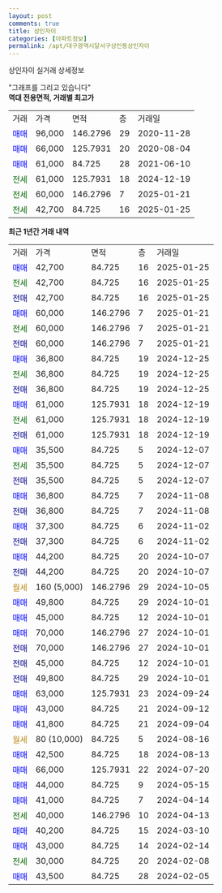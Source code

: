 ```yaml
---
layout: post
comments: true
title: 상인자이
categories: [아파트정보]
permalink: /apt/대구광역시달서구상인동상인자이
---
```


상인자이 실거래 상세정보

<script type="text/javascript">
  google.charts.load('current', {'packages':['line', 'corechart']});
  google.charts.setOnLoadCallback(drawChart);

  function drawChart() {
    var data = new google.visualization.DataTable();
    data.addColumn('date', '거래일');
    data.addColumn('number', "매매");
    data.addColumn('number', "전세");
    data.addColumn('number', "전매");

    data.addRows([[new Date(Date.parse("2025-01-25")), 42700, null, null], [new Date(Date.parse("2025-01-25")), null, 42700, null], [new Date(Date.parse("2025-01-25")), null, null, 42700], [new Date(Date.parse("2025-01-21")), 60000, null, null], [new Date(Date.parse("2025-01-21")), null, 60000, null], [new Date(Date.parse("2025-01-21")), null, null, 60000], [new Date(Date.parse("2024-12-25")), 36800, null, null], [new Date(Date.parse("2024-12-25")), null, 36800, null], [new Date(Date.parse("2024-12-25")), null, null, 36800], [new Date(Date.parse("2024-12-19")), 61000, null, null], [new Date(Date.parse("2024-12-19")), null, 61000, null], [new Date(Date.parse("2024-12-19")), null, null, 61000], [new Date(Date.parse("2024-12-07")), 35500, null, null], [new Date(Date.parse("2024-12-07")), null, 35500, null], [new Date(Date.parse("2024-12-07")), null, null, 35500], [new Date(Date.parse("2024-11-08")), 36800, null, null], [new Date(Date.parse("2024-11-08")), null, null, 36800], [new Date(Date.parse("2024-11-02")), 37300, null, null], [new Date(Date.parse("2024-11-02")), null, null, 37300], [new Date(Date.parse("2024-10-07")), 44200, null, null], [new Date(Date.parse("2024-10-07")), null, null, 44200], [new Date(Date.parse("2024-10-05")), null, null, null], [new Date(Date.parse("2024-10-01")), 49800, null, null], [new Date(Date.parse("2024-10-01")), 45000, null, null], [new Date(Date.parse("2024-10-01")), 70000, null, null], [new Date(Date.parse("2024-10-01")), null, null, 70000], [new Date(Date.parse("2024-10-01")), null, null, 45000], [new Date(Date.parse("2024-10-01")), null, null, 49800], [new Date(Date.parse("2024-09-24")), 63000, null, null], [new Date(Date.parse("2024-09-12")), 43000, null, null], [new Date(Date.parse("2024-09-04")), 41800, null, null], [new Date(Date.parse("2024-08-16")), null, null, null], [new Date(Date.parse("2024-08-13")), 42500, null, null], [new Date(Date.parse("2024-07-20")), 66000, null, null], [new Date(Date.parse("2024-05-15")), 44000, null, null], [new Date(Date.parse("2024-04-14")), 41000, null, null], [new Date(Date.parse("2024-04-13")), null, 40000, null], [new Date(Date.parse("2024-03-10")), 40200, null, null], [new Date(Date.parse("2024-02-14")), 43000, null, null], [new Date(Date.parse("2024-02-08")), null, 30000, null], [new Date(Date.parse("2024-02-05")), 43500, null, null]]);

    var options = {
      hAxis: {
        format: 'yyyy/MM/dd'
      },    
      lineWidth: 0,
      pointsVisible: true,    
      title: '최근 1년간 유형별 실거래가 분포',
      legend: { position: 'bottom' }
    };

    var formatter = new google.visualization.NumberFormat({pattern:'###,###'} );
    formatter.format(data, 1);
    formatter.format(data, 2);
    
    setTimeout(function() {
        var chart = new google.visualization.LineChart(document.getElementById('columnchart_material'));
        chart.draw(data, (options));
        document.getElementById('loading').style.display = 'none';
    }, 200);
  }
</script>


<div id="loading" style="z-index:20; display: block; margin-left: 0px">"그래프를 그리고 있습니다"</div>
<div id="columnchart_material" style="width: 95%; margin-left: 0px; display: block"></div>
<!-- contents start -->
<b>역대 전용면적, 거래별 최고가</b>
<table class="sortable">
    <tr>
      <td>거래</td>
      <td>가격</td>
      <td>면적</td>
      <td>층</td>
      <td>거래일</td>
    </tr>
        <tr>
          <td><a style="color: blue">매매</a></td>
          <td>96,000</td>
          <td>146.2796</td>
          <td>29</td>
          <td>2020-11-28</td>
        </tr>            <tr>
          <td><a style="color: blue">매매</a></td>
          <td>66,000</td>
          <td>125.7931</td>
          <td>20</td>
          <td>2020-08-04</td>
        </tr>            <tr>
          <td><a style="color: blue">매매</a></td>
          <td>61,000</td>
          <td>84.725</td>
          <td>28</td>
          <td>2021-06-10</td>
        </tr>        
        <tr>
              <td><a style="color: darkgreen">전세</a></td>
              <td>61,000</td>
              <td>125.7931</td>
              <td>18</td>
              <td>2024-12-19</td>
            </tr>            <tr>
              <td><a style="color: darkgreen">전세</a></td>
              <td>60,000</td>
              <td>146.2796</td>
              <td>7</td>
              <td>2025-01-21</td>
            </tr>            <tr>
              <td><a style="color: darkgreen">전세</a></td>
              <td>42,700</td>
              <td>84.725</td>
              <td>16</td>
              <td>2025-01-25</td>
            </tr>        
    
</table>

<b>최근 1년간 거래 내역</b>

<table class="sortable">
    <tr>
      <td>거래</td>
      <td>가격</td>
      <td>면적</td>
      <td>층</td>
      <td>거래일</td>
    </tr>
    <tr>
      <td><a style="color: blue">매매</a></td>
      <td>42,700</td>
      <td>84.725</td>
      <td>16</td>
      <td>2025-01-25</td>
    </tr>          <tr>
      <td><a style="color: darkgreen">전세</a></td>
      <td>42,700</td>
      <td>84.725</td>
      <td>16</td>
      <td>2025-01-25</td>
    </tr>          <tr>
      <td><a style="color: darkblue">전매</a></td>
      <td>42,700</td>
      <td>84.725</td>
      <td>16</td>
      <td>2025-01-25</td>
    </tr>          <tr>
      <td><a style="color: blue">매매</a></td>
      <td>60,000</td>
      <td>146.2796</td>
      <td>7</td>
      <td>2025-01-21</td>
    </tr>          <tr>
      <td><a style="color: darkgreen">전세</a></td>
      <td>60,000</td>
      <td>146.2796</td>
      <td>7</td>
      <td>2025-01-21</td>
    </tr>          <tr>
      <td><a style="color: darkblue">전매</a></td>
      <td>60,000</td>
      <td>146.2796</td>
      <td>7</td>
      <td>2025-01-21</td>
    </tr>          <tr>
      <td><a style="color: blue">매매</a></td>
      <td>36,800</td>
      <td>84.725</td>
      <td>19</td>
      <td>2024-12-25</td>
    </tr>          <tr>
      <td><a style="color: darkgreen">전세</a></td>
      <td>36,800</td>
      <td>84.725</td>
      <td>19</td>
      <td>2024-12-25</td>
    </tr>          <tr>
      <td><a style="color: darkblue">전매</a></td>
      <td>36,800</td>
      <td>84.725</td>
      <td>19</td>
      <td>2024-12-25</td>
    </tr>          <tr>
      <td><a style="color: blue">매매</a></td>
      <td>61,000</td>
      <td>125.7931</td>
      <td>18</td>
      <td>2024-12-19</td>
    </tr>          <tr>
      <td><a style="color: darkgreen">전세</a></td>
      <td>61,000</td>
      <td>125.7931</td>
      <td>18</td>
      <td>2024-12-19</td>
    </tr>          <tr>
      <td><a style="color: darkblue">전매</a></td>
      <td>61,000</td>
      <td>125.7931</td>
      <td>18</td>
      <td>2024-12-19</td>
    </tr>          <tr>
      <td><a style="color: blue">매매</a></td>
      <td>35,500</td>
      <td>84.725</td>
      <td>5</td>
      <td>2024-12-07</td>
    </tr>          <tr>
      <td><a style="color: darkgreen">전세</a></td>
      <td>35,500</td>
      <td>84.725</td>
      <td>5</td>
      <td>2024-12-07</td>
    </tr>          <tr>
      <td><a style="color: darkblue">전매</a></td>
      <td>35,500</td>
      <td>84.725</td>
      <td>5</td>
      <td>2024-12-07</td>
    </tr>          <tr>
      <td><a style="color: blue">매매</a></td>
      <td>36,800</td>
      <td>84.725</td>
      <td>7</td>
      <td>2024-11-08</td>
    </tr>          <tr>
      <td><a style="color: darkblue">전매</a></td>
      <td>36,800</td>
      <td>84.725</td>
      <td>7</td>
      <td>2024-11-08</td>
    </tr>          <tr>
      <td><a style="color: blue">매매</a></td>
      <td>37,300</td>
      <td>84.725</td>
      <td>6</td>
      <td>2024-11-02</td>
    </tr>          <tr>
      <td><a style="color: darkblue">전매</a></td>
      <td>37,300</td>
      <td>84.725</td>
      <td>6</td>
      <td>2024-11-02</td>
    </tr>          <tr>
      <td><a style="color: blue">매매</a></td>
      <td>44,200</td>
      <td>84.725</td>
      <td>20</td>
      <td>2024-10-07</td>
    </tr>          <tr>
      <td><a style="color: darkblue">전매</a></td>
      <td>44,200</td>
      <td>84.725</td>
      <td>20</td>
      <td>2024-10-07</td>
    </tr>          <tr>
      <td><a style="color: darkgoldenrod">월세</a></td>
      <td>160 (5,000)</td>
      <td>146.2796</td>
      <td>29</td>
      <td>2024-10-05</td>
    </tr>          <tr>
      <td><a style="color: blue">매매</a></td>
      <td>49,800</td>
      <td>84.725</td>
      <td>29</td>
      <td>2024-10-01</td>
    </tr>          <tr>
      <td><a style="color: blue">매매</a></td>
      <td>45,000</td>
      <td>84.725</td>
      <td>12</td>
      <td>2024-10-01</td>
    </tr>          <tr>
      <td><a style="color: blue">매매</a></td>
      <td>70,000</td>
      <td>146.2796</td>
      <td>27</td>
      <td>2024-10-01</td>
    </tr>          <tr>
      <td><a style="color: darkblue">전매</a></td>
      <td>70,000</td>
      <td>146.2796</td>
      <td>27</td>
      <td>2024-10-01</td>
    </tr>          <tr>
      <td><a style="color: darkblue">전매</a></td>
      <td>45,000</td>
      <td>84.725</td>
      <td>12</td>
      <td>2024-10-01</td>
    </tr>          <tr>
      <td><a style="color: darkblue">전매</a></td>
      <td>49,800</td>
      <td>84.725</td>
      <td>29</td>
      <td>2024-10-01</td>
    </tr>          <tr>
      <td><a style="color: blue">매매</a></td>
      <td>63,000</td>
      <td>125.7931</td>
      <td>23</td>
      <td>2024-09-24</td>
    </tr>          <tr>
      <td><a style="color: blue">매매</a></td>
      <td>43,000</td>
      <td>84.725</td>
      <td>21</td>
      <td>2024-09-12</td>
    </tr>          <tr>
      <td><a style="color: blue">매매</a></td>
      <td>41,800</td>
      <td>84.725</td>
      <td>21</td>
      <td>2024-09-04</td>
    </tr>          <tr>
      <td><a style="color: darkgoldenrod">월세</a></td>
      <td>80 (10,000)</td>
      <td>84.725</td>
      <td>5</td>
      <td>2024-08-16</td>
    </tr>          <tr>
      <td><a style="color: blue">매매</a></td>
      <td>42,500</td>
      <td>84.725</td>
      <td>18</td>
      <td>2024-08-13</td>
    </tr>          <tr>
      <td><a style="color: blue">매매</a></td>
      <td>66,000</td>
      <td>125.7931</td>
      <td>22</td>
      <td>2024-07-20</td>
    </tr>          <tr>
      <td><a style="color: blue">매매</a></td>
      <td>44,000</td>
      <td>84.725</td>
      <td>9</td>
      <td>2024-05-15</td>
    </tr>          <tr>
      <td><a style="color: blue">매매</a></td>
      <td>41,000</td>
      <td>84.725</td>
      <td>7</td>
      <td>2024-04-14</td>
    </tr>          <tr>
      <td><a style="color: darkgreen">전세</a></td>
      <td>40,000</td>
      <td>146.2796</td>
      <td>10</td>
      <td>2024-04-13</td>
    </tr>          <tr>
      <td><a style="color: blue">매매</a></td>
      <td>40,200</td>
      <td>84.725</td>
      <td>15</td>
      <td>2024-03-10</td>
    </tr>          <tr>
      <td><a style="color: blue">매매</a></td>
      <td>43,000</td>
      <td>84.725</td>
      <td>14</td>
      <td>2024-02-14</td>
    </tr>          <tr>
      <td><a style="color: darkgreen">전세</a></td>
      <td>30,000</td>
      <td>84.725</td>
      <td>20</td>
      <td>2024-02-08</td>
    </tr>          <tr>
      <td><a style="color: blue">매매</a></td>
      <td>43,500</td>
      <td>84.725</td>
      <td>28</td>
      <td>2024-02-05</td>
    </tr>      </table>
<!-- contents end -->    

